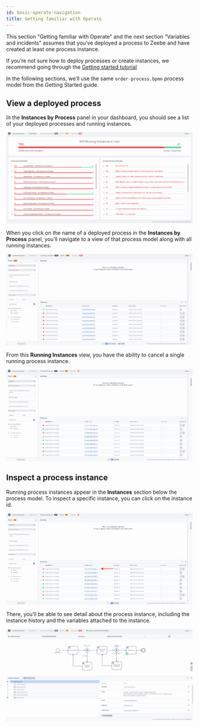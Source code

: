 ```yaml
---
id: basic-operate-navigation
title: Getting familiar with Operate
---
```


This section "Getting familiar with Operate" and the next section “Variables and incidents” assumes that you’ve deployed a process to Zeebe and have created at least one process instance. 

If you’re not sure how to deploy processes or create instances, we recommend going through the [Getting started tutorial](/guides/getting-started/model-your-first-process.md)

In the following sections, we’ll use the same `order-process.bpmn` process model from the Getting Started guide. 

## View a deployed process

In the **Instances by Process** panel in your dashboard, you should see a list of your deployed processes and running instances. 

![operate-view-process](../img/operate-introduction_light.png)

When you click on the name of a deployed process in the **Instances by Process** panel, you’ll navigate to a view of that process model along with all running instances.

![operate-view-process](./img/operate-view-process_light.png)

From this **Running Instances** view, you have the ability to cancel a single running process instance. 

![operate-cancel-process-instance](./img/operate-view-process-cancel_light.png)

## Inspect a process instance

Running process instances appear in the **Instances** section below the process model. To inspect a specific instance, you can click on the instance id. 

![operate-inspect-instance](./img/operate-process-instance-id_light.png)

There, you’ll be able to see detail about the process instance, including the instance history and the variables attached to the instance. 

![operate-view-instance-detail](./img/operate-view-instance-detail_light.png)


